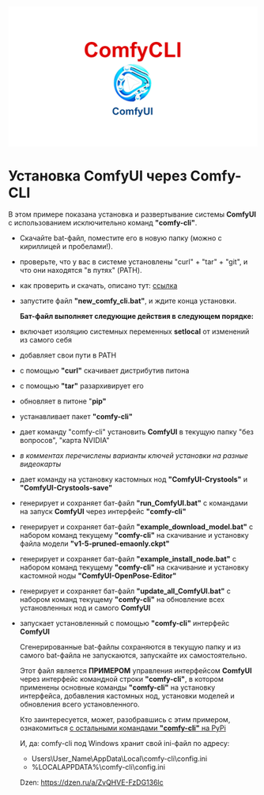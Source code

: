 <p aling="center"><img src="img\cli.png"></p>

# Установка ComfyUI через Comfy-CLI

В этом примере показана установка и развертывание системы **ComfyUI** с использованием исключительно команд **"comfy-cli"**.

- Скачайте bat-файл, поместите его в новую папку (можно с кириллицей и пробелами!).
- проверьте, что у вас в системе установлены "curl" + "tar" + "git", и что они находятся "в путях" (PATH).
- как проверить и скачать, описано тут: [ссылка](https://dzen.ru/a/ZvRGuDDkgRuJAEr2)
- запустите файл **"new_comfy_cli.bat"**, и ждите конца установки.

  **Бат-файл выполняет следующие действия в следующем порядке:**

- включает изоляцию системных переменных **setlocal** от изменений из самого себя
- добавляет свои пути в PATH
- с помощью **"curl"** скачивает дистрибутив питона
- с помощью **"tar"** разархивирует его
- обновляет в питоне "**pip"**
- устанавливает пакет **"comfy-cli"**
- дает команду "comfy-cli" установить **ComfyUI** в текущую папку "без вопросов", "карта NVIDIA"
- _в комментах перечислены варианты ключей установки на разные видеокарты_
- дает команду на установку кастомных нод **"ComfyUI-Crystools"** и **"ComfyUI-Crystools-save"**
- генерирует и сохраняет бат-файл **"run_ComfyUI.bat"** с командами на запуск **ComfyUI** через интерфейс **"comfy-cli"**
- генерирует и сохраняет бат-файл **"example_download_model.bat"** с набором команд текущему **"comfy-cli"** на скачивание и установку файла модели **"v1-5-pruned-emaonly.ckpt"**
- генерирует и сохраняет бат-файл **"example_install_node.bat"** с набором команд текущему **"comfy-cli"** на скачивание и установку кастомной ноды **"ComfyUI-OpenPose-Editor"**
- генерирует и сохраняет бат-файл **"update_all_ComfyUI.bat"** с набором команд текущему **"comfy-cli"** на обновление всех установленных нод и самого **ComfyUI**
- запускает установленный с помощью **"comfy-cli"** интерфейс **ComfyUI**

  Сгенерированные bat-файлы сохраняются в текущую папку и из самого bat-файла не запускаются, запускайте их самостоятельно.

  Этот файл является **ПРИМЕРОМ** управления интерфейсом **ComfyUI** через интерфейс командной строки **"comfy-cli"**, в котором применены основные команды **"comfy-cli"** на установку интерфейса, добавления кастомных нод, установки моделей и обновления всего установленного.

  Кто заинтересуется, может, разобравшись с этим примером, ознакомиться [с остальными командами **"comfy-cli"** на PyPi](https://pypi.org/project/comfy-cli)

  И, да: comfy-cli под Windows хранит свой ini-файл по адресу:
  
  - Users\User_Name\AppData\Local\comfy-cli\config.ini
  - %LOCALAPPDATA%\comfy-cli\config.ini

  Dzen: https://dzen.ru/a/ZvQHVE-FzDG136lc 
  
